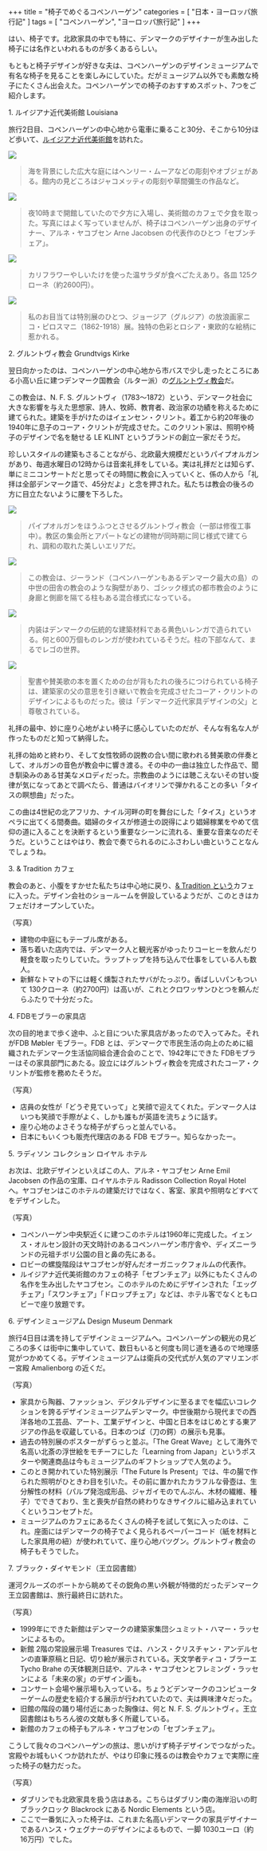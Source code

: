 +++
title = "椅子でめぐるコペンハーゲン"
categories = [ "日本・ヨーロッパ旅行記" ]
tags = [ "コペンハーゲン", "ヨーロッパ旅行記" ]
+++

はい、椅子です。北欧家具の中でも特に、デンマークのデザイナーが生み出した椅子には名作といわれるものが多くあるらしい。

<!--more-->

もともと椅子デザインが好きな夫は、コペンハーゲンのデザインミュージアムで有名な椅子を見ることを楽しみにしていた。だがミュージアム以外でも素敵な椅子にたくさん出会えた。コペンハーゲンでの椅子のおすすめスポット、7つをご紹介します。

1\. ルイジアナ近代美術館 Louisiana

旅行2日目、コペンハーゲンの中心地から電車に乗ること30分、そこから10分ほど歩いて、[ルイジアナ近代美術館](https://louisiana.dk/en/)を訪れた。

![](/30-07-2023_Chairs-17.webp)

> 海を背景にした広大な庭にはヘンリー・ムーアなどの彫刻やオブジェがある。館内の見どころはジャコメッティの彫刻や草間彌生の作品など。

![](/30-07-2023_Chairs-19.webp)

> 夜10時まで開館していたので夕方に入場し、美術館のカフェで夕食を取った。写真にはよく写っていませんが、椅子はコペンハーゲン出身のデザイナー、アルネ・ヤコブセン Arne Jacobsen の代表作のひとつ「セブンチェア」。

![](/30-07-2023_Chairs-18.webp)

> カリフラワーやしいたけを使った温サラダが食べごたえあり。各皿 125クローネ（約2600円）。

![](/30-07-2023_Chairs-5.webp)

> 私のお目当ては特別展のひとつ、ジョージア（グルジア）の放浪画家ニコ・ピロスマニ（1862-1918）展。独特の色彩とロシア・東欧的な絵柄に惹かれる。

2\. グルントヴィ教会 Grundtvigs Kirke

翌日向かったのは、コペンハーゲンの中心地から市バスで少し走ったところにある小高い丘に建つデンマーク国教会（ルター派）の[グルントヴィ教会](https://www.grundtvigskirke.dk/page/4262/musik)だ。

この教会は、N. F. S. グルントヴィ（1783～1872）という、デンマーク社会に大きな影響を与えた思想家、詩人、牧師、教育者、政治家の功績を称えるために建てられた。建築を手がけたのはイェンセン・クリント。着工から約20年後の1940年に息子のコーア・クリントが完成させた。このクリント家は、照明や椅子のデザインで名を馳せる LE KLINT というブランドの創立一家だそうだ。

珍しいスタイルの建築もさることながら、北欧最大規模だというパイプオルガンがあり、毎週水曜日の12時からは音楽礼拝をしている。実は礼拝だとは知らず、単にミニコンサートだと思ってその時間に教会に入っていくと、係の人から「礼拝は全部デンマーク語で、45分だよ」と念を押された。私たちは教会の後ろの方に目立たないように腰を下ろした。

![](/30-07-2023_Chairs-4.webp)

> パイプオルガンをほうふつとさせるグルントヴィ教会（一部は修復工事中）。教区の集会所とアパートなどの建物が同時期に同じ様式で建てられ、調和の取れた美しいエリアだ。

![](/30-07-2023_Chairs-2.webp)

> この教会は、ジーランド（コペンハーゲンもあるデンマーク最大の島）の中世の田舎の教会のような胸壁があり、ゴシック様式の都市教会のように身廊と側廊を隔てる柱もある混合様式になっている。

![](/30-07-2023_Chairs-1.webp)

> 内装はデンマークの伝統的な建築材料である黄色いレンガで造られている。何と600万個ものレンガが使われているそうだ。柱の下部なんて、まるでレゴの世界。

![](/30-07-2023_Chairs-3.webp)

> 聖書や賛美歌の本を置くための台が背もたれの後ろにつけられている椅子は、建築家の父の意思を引き継いで教会を完成させたコーア・クリントのデザインによるものだった。彼は「デンマーク近代家具デザインの父」と尊敬されている。

礼拝の最中、妙に座り心地がよい椅子に感心していたのだが、そんな有名な人が作ったものだと知って納得した。

礼拝の始めと終わり、そして女性牧師の説教の合い間に歌われる賛美歌の伴奏として、オルガンの音色が教会中に響き渡る。その中の一曲は独立した作品で、聞き馴染みのある甘美なメロディだった。宗教曲のようには聴こえないその甘い旋律が気になってあとで調べたら、普通はバイオリンで弾かれることの多い「タイスの瞑想曲」だった。

この曲は4世紀の北アフリカ、ナイル河畔の町を舞台にした「タイス」というオペラに出てくる間奏曲。娼婦のタイスが修道士の説得により娼婦稼業をやめて信仰の道に入ることを決断するという重要なシーンに流れる、重要な音楽なのだそうだ。ということはやはり、教会で奏でられるのにふさわしい曲ということなんでしょうね。

3\. & Tradition カフェ

教会のあと、小腹をすかせた私たちは中心地に戻り、[& Tradition という](https://www.andtradition.com/lille-petra)カフェに入った。デザイン会社のショールームを併設しているようだが、このときはカフェだけオープンしていた。

（写真）

* 建物の中庭にもテーブル席がある。
* 落ち着いた店内では、デンマーク人と観光客がゆったりコーヒーを飲んだり軽食を取ったりしていた。ラップトップを持ち込んで仕事をしている人も数人。
* 新鮮なトマトの下には軽く燻製されたサバがたっぷり。香ばしいパンもついて 130クローネ（約2700円）は高いが、これとクロワッサンひとつを頼んだらふたりで十分だった。

4\. FDBモブラーの家具店

次の目的地まで歩く途中、ふと目についた家具店があったので入ってみた。それがFDB Møbler モブラー。FDB とは、デンマークで市民生活の向上のために組織されたデンマーク生活協同組合連合会のことで、1942年にできた FDBモブラーはその家具部門にあたる。設立にはグルントヴィ教会を完成されたコーア・クリントが監修を務めたそうだ。

（写真）

* 店員の女性が「どうぞ見ていって」と笑顔で迎えてくれた。デンマーク人はいつも笑顔で手際がよく、しかも誰もが英語を流ちょうに話す。
* 座り心地のよさそうな椅子がずらっと並んでいる。
* 日本にもいくつも販売代理店のある FDB モブラー。知らなかったー。

5\. ラディソン コレクション ロイヤル ホテル

お次は、北欧デザインといえばこの人、アルネ・ヤコブセン Arne Emil Jacobsen の作品の宝庫、ロイヤルホテル Radisson Collection Royal Hotel へ。ヤコブセンはこのホテルの建築だけではなく、客室、家具や照明などすべてをデザインした。

（写真）

* コペンハーゲン中央駅近くに建つこのホテルは1960年に完成した。イェンス・オルセン設計の天文時計のあるコペンハーゲン市庁舎や、ディズニーランドの元祖チボリ公園の目と鼻の先にある。
* ロビーの螺旋階段はヤコブセンが好んだオーガニックフォルムの代表作。
* ルイジアナ近代美術館のカフェの椅子「セブンチェア」以外にもたくさんの名作を生み出したヤコブセン。このホテルのためにデザインされた「エッグチェア」「スワンチェア」「ドロップチェア」などは、ホテル客でなくともロビーで座り放題です。

6\. デザインミュージアム Design Museum Denmark

旅行4日目は満を持してデザインミュージアムへ。コペンハーゲンの観光の見どころの多くは街中に集中していて、数日もいると何度も同じ道を通るので地理感覚がつかめてくる。デザインミュージアムは衛兵の交代式が人気のアマリエンボー宮殿 Amalienborg の近くだ。

（写真）

* 家具から陶器、ファッション、デジタルデザインに至るまでを幅広いコレクションを誇るデザインミュージアムデンマーク。中世後期から現代までの西洋各地の工芸品、アート、工業デザインと、中国と日本をはじめとする東アジアの作品を収蔵している。日本のつば（刀の鍔）の展示も見事。
* 過去の特別展のポスターがずらっと並ぶ。「The Great Wave」として海外で名高い北斎の浮世絵をモチーフにした「Learning from Japan」というポスターや関連商品は今もミュージアムのギフトショップで人気のよう。
* このとき開かれていた特別展示「The Future Is Present」では、牛の腸で作られた照明がひときわ目を引いた。その前に置かれたカラフルな骨壺は、生分解性の材料（パルプ発泡成形品、ジャガイモのでんぷん、木材の繊維、種子）でできており、生と喪失が自然の終わりなきサイクルに組み込まれていくというコンセプトだ。
* ミュージアムのカフェにあるたくさんの椅子を試して気に入ったのは、これ。座面にはデンマークの椅子でよく見られるペーパーコード（紙を材料とした家具用の紐）が使われていて、座り心地バツグン。グルントヴィ教会の椅子もそうでした。

7\. ブラック・ダイヤモンド（王立図書館）

運河クルーズのボートから眺めてその鋭角の黒い外観が特徴的だったデンマーク王立図書館は、旅行最終日に訪れた。

（写真）

* 1999年にできた新館はデンマークの建築家集団シュミット・ハマー・ラッセンによるもの。
* 新館 2階の常設展示場 Treasures では、ハンス・クリスチャン・アンデルセンの直筆原稿と日記、切り絵が展示されている。天文学者ティコ・ブラーエ Tycho Brahe の天体観測日誌や、アルネ・ヤコブセンとフレミング・ラッセンによる「未来の家」のデザイン画も。
* コンサート会場や展示場も入っている。ちょうどデンマークのコンピューターゲームの歴史を紹介する展示が行われていたので、夫は興味津々だった。
* 旧館の階段の踊り場付近にあった胸像は、何と N. F. S. グルントヴィ。王立図書館はもちろん彼の文献も多く所蔵している。
* 新館のカフェの椅子もアルネ・ヤコブセンの「セブンチェア」。

こうして我々のコペンハーゲンの旅は、思いがけず椅子デザインでつながった。宮殿やお城もいくつか訪れたが、やはり印象に残るのは教会やカフェで実際に座った椅子の魅力だった。

（写真）

* ダブリンでも北欧家具を扱う店はある。こちらはダブリン南の海岸沿いの町ブラックロック Blackrock にある Nordic Elements という店。
* ここで一番気に入った椅子は、これまた名高いデンマークの家具デザイナーであるハンス・ウェグナーのデザインによるもので、一脚 1030ユーロ（約16万円）でした。
